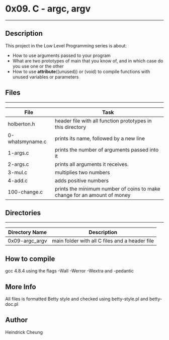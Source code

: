 # 0x09. C - argc, argv
---
## Description

This project in the Low Level Programming series is about:
* How to use arguments passed to your program
* What are two prototypes of main that you know of, and in which case do you use one or the other
* How to use __attribute__((unused)) or (void) to compile functions with unused variables or parameters

## Files
---
File|Task
---|---
holberton.h | header file with all function prototypes in this directory
0-whatsmyname.c | prints its name, followed by a new line
1-args.c | prints the number of arguments passed into it
2-args.c | prints all arguments it receives.
3-mul.c | multiplies two numbers
4-add.c | adds positive numbers
100-change.c | prints the minimum number of coins to make change for an amount of money

## Directories
---
Directory Name | Description
---|---
0x09-argc_argv | main folder with all C files and a header file

## How to compile
gcc 4.8.4 using the flags -Wall -Werror -Wextra and -pedantic

## More Info
All files is formatted Betty style and checked using betty-style.pl and betty-doc.pl

## Author
Heindrick Cheung
